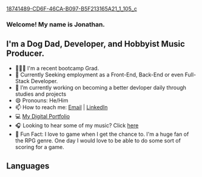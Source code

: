 [18741489-CD6F-46CA-B097-B5F213165A21_1_105_c](https://user-images.githubusercontent.com/65975460/110826939-92ba7b00-8263-11eb-8500-228e2ae70025.jpeg)


### Welcome! My name is Jonathan.

## I'm a Dog Dad, Developer, and Hobbyist Music Producer.

- 👨🏾‍🎓 I'm a recent bootcamp Grad.
- 👀 Currently Seeking employment as a Front-End, Back-End or even Full-Stack Developer.
- 🔭 I’m currently working on becoming a better devloper daily through studies and projects
- 😄 Pronouns: He/Him
- 📫 How to reach me: <a href="mailto:cohendevworks@gmail.com">Email</a> | <a href="https://www.linkedin.com/in/jonathan-cohen-bbb2891b4/">LinkedIn</a>
- 💻 <a href="https://jonathan-co-portfolio.netlify.app/">My Digital Portfolio</a>
- 🎧 Looking to hear some of my music? Click <a href="https://soundcloud.com/itsdrifta">here</a>
- 👾 Fun Fact: I love to game when I get the chance to. I'm a huge fan of the RPG genre. One day I would love to be able to do some sort of scoring for a game.

## Languages

<br />
<!-- **JDC1492/JDC1492** is a ✨ _special_ ✨ repository because its `README.md` (this file) appears on your GitHub profile! -->
